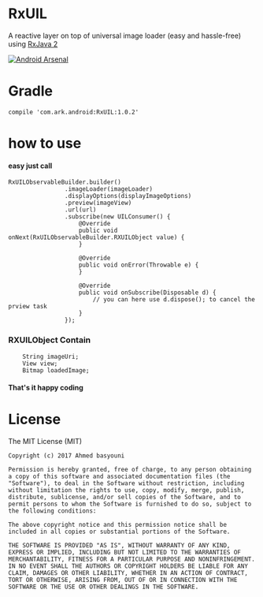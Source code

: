 # RxUIL
A reactive layer on top of universal image loader (easy and hassle-free) using [RxJava 2](https://github.com/ReactiveX/RxJava)

[![Android Arsenal](https://img.shields.io/badge/Android%20Arsenal-RxUIL-brightgreen.svg?style=flat)](https://android-arsenal.com/details/1/5877)

# Gradle
````
compile 'com.ark.android:RxUIL:1.0.2'
````

# how to use
#### easy just call

````
RxUILObservableBuilder.builder()
                .imageLoader(imageLoader)
                .displayOptions(displayImageOptions)
                .preview(imageView)
                .url(url)
                .subscribe(new UILConsumer() {
                    @Override
                    public void onNext(RxUILObservableBuilder.RXUILObject value) {
                    }

                    @Override
                    public void onError(Throwable e) {
                    }

                    @Override
                    public void onSubscribe(Disposable d) {
                        // you can here use d.dispose(); to cancel the prview task 
                    }
                });
````     

### RXUILObject Contain

        String imageUri;
        View view;
        Bitmap loadedImage;

#### That's it happy coding

# License

  The MIT License (MIT)

    Copyright (c) 2017 Ahmed basyouni

    Permission is hereby granted, free of charge, to any person obtaining a copy of this software and associated documentation files (the "Software"), to deal in the Software without restriction, including without limitation the rights to use, copy, modify, merge, publish, distribute, sublicense, and/or sell copies of the Software, and to permit persons to whom the Software is furnished to do so, subject to the following conditions:

    The above copyright notice and this permission notice shall be included in all copies or substantial portions of the Software.

    THE SOFTWARE IS PROVIDED "AS IS", WITHOUT WARRANTY OF ANY KIND, EXPRESS OR IMPLIED, INCLUDING BUT NOT LIMITED TO THE WARRANTIES OF MERCHANTABILITY, FITNESS FOR A PARTICULAR PURPOSE AND NONINFRINGEMENT. IN NO EVENT SHALL THE AUTHORS OR COPYRIGHT HOLDERS BE LIABLE FOR ANY CLAIM, DAMAGES OR OTHER LIABILITY, WHETHER IN AN ACTION OF CONTRACT, TORT OR OTHERWISE, ARISING FROM, OUT OF OR IN CONNECTION WITH THE SOFTWARE OR THE USE OR OTHER DEALINGS IN THE SOFTWARE.
